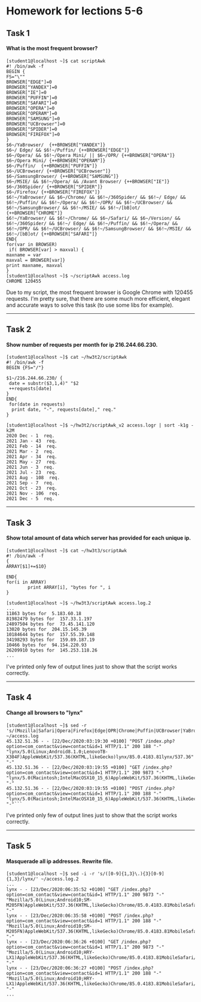 # Homework for lections 5-6
## Task 1
#### What is the most frequent browser?

``` 
[student1@localhost ~]$ cat scriptAwk
#! /bin/awk -f
BEGIN {
FS="\""
BROWSER["EDGE"]=0
BROWSER["YANDEX"]=0
BROWSER["IE"]=0
BROWSER["PUFFIN"]=0
BROWSER["SAFARI"]=0
BROWSER["OPERA"]=0
BROWSER["OPERAM"]=0
BROWSER["SAMSUNG"]=0
BROWSER["UCBrowser"]=0
BROWSER["SPIDER"]=0
BROWSER["FIREFOX"]=0
}
$6~/YaBrowser/  {++BROWSER["YANDEX"]}
$6~/ Edge/ && $6!~/Puffin/ {++BROWSER["EDGE"]}
$6~/Opera/ && $6!~/Opera Mini/ || $6~/OPR/ {++BROWSER["OPERA"]}
$6~/Opera Mini/ {++BROWSER["OPERAM"]}
$6~/Puffin/  {++BROWSER["PUFFIN"]}
$6~/UCBrowser/ {++BROWSER["UCBrowser"]}
$6~/SamsungBrowser/ {++BROWSER["SAMSUNG"]}
$6~/MSIE/ && $6!~/Opera/ && /Avant Browser/ {++BROWSER["IE"]}
$6~/360Spider/ {++BROWSER["SPIDER"]}
$6~/Firefox/ {++BROWSER["FIREFOX"]}
$6!~/YaBrowser/ && $6~/Chrome/ && $6!~/360Spider/ && $6!~/ Edge/ && $6!~/Puffin/ && $6!~/Opera/ && $6!~/OPR/ && $6!~/UCBrowser/ && $6!~/SamsungBrowser/ && $6!~/MSIE/ && $6!~/[bB]ot/ {++BROWSER["CHROME"]}
$6!~/YaBrowser/ && $6!~/Chrome/ && $6~/Safari/ && $6~/Version/ && $6!~/360Spider/ && $6!~/ Edge/ && $6!~/Puffin/ && $6!~/Opera/ && $6!~/OPR/ && $6!~/UCBrowser/ && $6!~/SamsungBrowser/ && $6!~/MSIE/ && $6!~/[bB]ot/ {++BROWSER["SAFARI"]}
END{
for(var in BROWSER)
 if( BROWSER[var] > maxval) {
maxname = var
maxval = BROWSER[var]}
print maxname, maxval
}
[student1@localhost ~]$ ~/scriptAwk access.log
CHROME 120455
```

Due to my script, the most frequent browser is Google Chrome with 120455 requests.
I'm pretty sure, that there are some much more efficient, elegant and accurate ways to solve this task (to use some libs for example).

---

## Task 2
#### Show number of requests per month for ip 216.244.66.230.

```
[student1@localhost ~]$ cat ~/hw3t2/scriptAwk
#! /bin/awk -f
BEGIN {FS="/"}

$1~/216.244.66.230/ {
 date = substr($3,1,4)" "$2
 ++requests[date]
}
END{
 for(date in requests)
  print date, "-", requests[date]," req."
}

[student1@localhost ~]$ ~/hw3t2/scriptAwk_v2 access.logr | sort -k1g -k2M
2020 Dec - 1  req.
2021 Jan - 43  req.
2021 Feb - 14  req.
2021 Mar - 2  req.
2021 Apr - 34  req.
2021 May - 27  req.
2021 Jun - 3  req.
2021 Jul - 23  req.
2021 Aug - 108  req.
2021 Sep - 7  req.
2021 Oct - 23  req.
2021 Nov - 106  req.
2021 Dec - 5  req.
```
---

## Task 3
#### Show total amount of data which server has provided for each unique ip.

```
[student1@localhost ~]$ cat ~/hw3t3/scriptAwk
#! /bin/awk -f
{
ARRAY[$1]+=$10}

END{
for(i in ARRAY)
        print ARRAY[i], "bytes for ", i
}   

[student1@localhost ~]$ ~/hw3t3/scriptAwk access.log.2
...
11863 bytes for  5.183.60.18
81982479 bytes for  157.33.1.197
24897504 bytes for  73.45.141.120
13020 bytes for  204.15.145.39
10184644 bytes for  157.55.39.148
34198293 bytes for  159.89.187.19
10466 bytes for  94.154.220.93
26209910 bytes for  145.253.118.26
...

```
I've printed only few of output lines just to show that the script works correctly.

---

## Task 4
#### Change all browsers to "lynx"

```
[student1@localhost ~]$ sed -r 's/(Mozilla|Safari|Opera|Firefox|Edge|OPR|Chrome|Puffin|UCBrowser|YaBrowser|SamsungBrowser|360Spider)/lynx/gi' ~/access.log
45.132.51.36 - - [22/Dec/2020:03:19:30 +0100] "POST /index.php?option=com_contact&view=contact&id=1 HTTP/1.1" 200 188 "-" "lynx/5.0(Linux;Android8.1.0;LenovoTB-X304F)AppleWebKit/537.36(KHTML,likeGecko)lynx/85.0.4183.81lynx/537.36" "-"
45.132.51.36 - - [22/Dec/2020:03:19:55 +0100] "GET /index.php?option=com_contact&view=contact&id=1 HTTP/1.1" 200 9873 "-" "lynx/5.0(Macintosh;IntelMacOSX10_15_6)AppleWebKit/537.36(KHTML,likeGecko)lynx/85.0.4183.83lynx/537.36" "-"
45.132.51.36 - - [22/Dec/2020:03:19:55 +0100] "POST /index.php?option=com_contact&view=contact&id=1 HTTP/1.1" 200 188 "-" "lynx/5.0(Macintosh;IntelMacOSX10_15_6)AppleWebKit/537.36(KHTML,likeGecko)lynx/85.0.4183.83lynx/537.36" "-"```
```
I've printed only few of output lines just to show that the script works correctly.

---

## Task 5
#### Masquerade all ip addresses. Rewrite file.

```
[student1@localhost ~]$ sed -i -r 's/([0-9]{1,3}\.){3}[0-9]{1,3}/lynx/' ~/access.log.2
...
lynx - - [23/Dec/2020:06:35:52 +0100] "GET /index.php?option=com_contact&view=contact&id=1 HTTP/1.1" 200 9873 "-" "Mozilla/5.0(Linux;Android10;SM-M205FN)AppleWebKit/537.36(KHTML,likeGecko)Chrome/85.0.4183.81MobileSafari/537.36" "-"
lynx - - [23/Dec/2020:06:35:58 +0100] "POST /index.php?option=com_contact&view=contact&id=1 HTTP/1.1" 200 188 "-" "Mozilla/5.0(Linux;Android10;SM-M205FN)AppleWebKit/537.36(KHTML,likeGecko)Chrome/85.0.4183.81MobileSafari/537.36" "-"
lynx - - [23/Dec/2020:06:36:26 +0100] "GET /index.php?option=com_contact&view=contact&id=1 HTTP/1.1" 200 9873 "-" "Mozilla/5.0(Linux;Android10;HRY-LX1)AppleWebKit/537.36(KHTML,likeGecko)Chrome/85.0.4183.81MobileSafari/537.36" "-"
lynx - - [23/Dec/2020:06:36:27 +0100] "POST /index.php?option=com_contact&view=contact&id=1 HTTP/1.1" 200 188 "-" "Mozilla/5.0(Linux;Android10;HRY-LX1)AppleWebKit/537.36(KHTML,likeGecko)Chrome/85.0.4183.81MobileSafari/537.36" "-"
...
```
